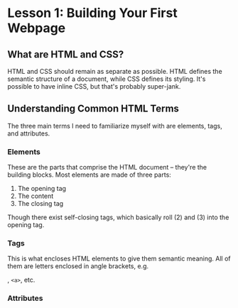 # Lesson 1: Building Your First Webpage
## What are HTML and CSS?
HTML and CSS should remain as separate as possible. HTML defines the semantic structure of a document, while CSS defines its styling. It's possible to have inline CSS, but that's probably super-jank.

## Understanding Common HTML Terms
The three main terms I need to familiarize myself with are elements, tags, and attributes.

### Elements
These are the parts that comprise the HTML document – they're the building blocks. Most elements are made of three parts:
1. The opening tag
2. The content
3. The closing tag

Though there exist self-closing tags, which basically roll (2) and (3) into the opening tag.

### Tags
This is what encloses HTML elements to give them semantic meaning. All of them are letters enclosed in angle brackets, e.g. <p>, `<a>`, etc.

### Attributes
